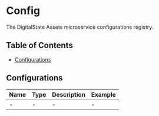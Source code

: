 # Config

The DigitalState Assets microservice configurations registry.

## Table of Contents

- [Configurations](#configurations)

## Configurations

| Name | Type | Description | Example |
| :--- | :--- | :---------- | :------ |
| - | - | - | - |
